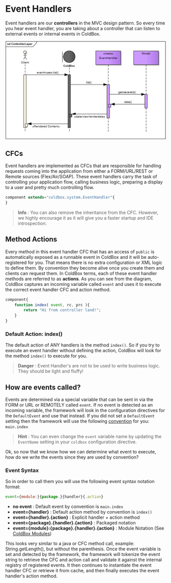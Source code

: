 # Event Handlers

Event handlers are our **controllers** in the MVC design pattern. So every time you hear event handler, you are taking about a controller that can listen to external events or internal events in ColdBox.

<img src="../images/ControllerLayer.jpg">

## CFCs
Event handlers are implemented as CFCs that are responsible for handling requests coming into the application from either a FORM/URL/REST or Remote sources (Flex/Air/SOAP). These event handlers carry the task of controlling your application flow, calling business logic, preparing a display to a user and pretty much controlling flow. 

```js
component extends="coldbox.system.EventHandler"{
}
```

> **Info** : You can also remove the inheritance from the CFC.  However, we highly encourage it as it will give you a faster startup and IDE introspection.

## Method Actions
Every method in this event handler CFC that has an access of `public` is automatically exposed as a runnable event in ColdBox and it will be auto-registered for you. That means there is no extra configuration or XML logic to define them. By convention they become alive once you create them and clients can request them. In ColdBox terms, each of these event handler methods are referred to as **actions**. As you can see from the diagram, ColdBox captures an incoming variable called `event` and uses it to execute the correct event handler CFC and action method.

```js
component{
	function index( event, rc, prc ){
		return "Hi from controller land!";
	}
}
```
### Default Action: index()
The default action of ANY handlers is the method `index()`.  So if you try to execute an event handler without defining the action, ColdBox will look for the method `index()` to execute for you.

> **Danger** : Event Handler's are not to be used to write business logic.  They should be light and fluffy!


## How are events called?
Events are determined via a special variable that can be sent in via the FORM or URL or REMOTELY called `event`.  If no event is detected as an incoming variable, the framework will look in the configuration directives for the `DefaultEvent` and use that instead. If you did not set a `DefaultEvent` setting then the framework will use the following [convention](../configuration/conventions.md) for you: `main.index`

> **Hint** : You can even change the `event` variable name by updating the `EventName` setting in your `coldbox` configuration directive.

Ok, so now that we know how we can determine what event to execute, how do we write the events since they are used by convention?

### Event Syntax
So in order to call them you will use the following event syntax notation format:

```js
event={module:}{package.}{handler}{.action}
```

* **no event** : Default event by convention is `main.index`
* **event={handler}** : Default action method by convention is `index()`
* **event={handler}.{action}** : Explicit handler + action method
* **event={package}.{handler}.{action}** : Packaged notation
* **event={module}:{package}.{handler}.{action}** : Module Notation (See [ColdBox Modules](../modules/index.md))

This looks very similar to a java or CFC method call, example: String.getLength(), but without the parenthesis. Once the event variable is set and detected by the framework, the framework will tokenize the event string to retrieve the CFC and action call and validate it against the internal registry of registered events. It then continues to instantiate the event handler CFC or retrieve it from cache, and then finally executes the event handler's action method.






